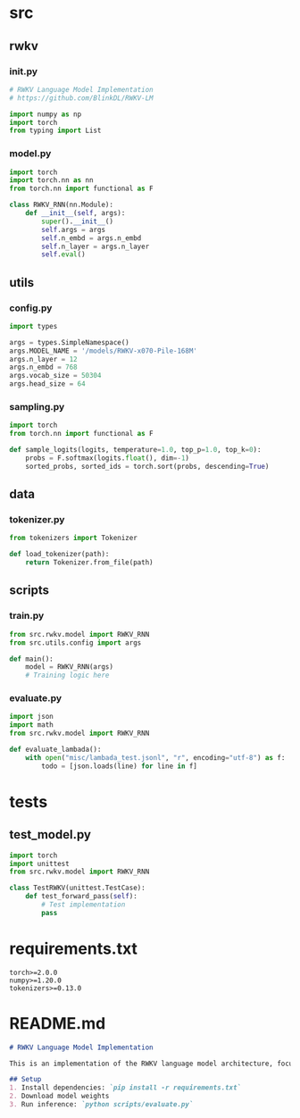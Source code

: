 # src
## rwkv
### __init__.py
```python
# RWKV Language Model Implementation
# https://github.com/BlinkDL/RWKV-LM

import numpy as np
import torch
from typing import List
```

### model.py
```python
import torch
import torch.nn as nn
from torch.nn import functional as F

class RWKV_RNN(nn.Module):
    def __init__(self, args):
        super().__init__()
        self.args = args
        self.n_embd = args.n_embd
        self.n_layer = args.n_layer
        self.eval()
```

## utils
### config.py
```python
import types

args = types.SimpleNamespace()
args.MODEL_NAME = '/models/RWKV-x070-Pile-168M'
args.n_layer = 12
args.n_embd = 768
args.vocab_size = 50304
args.head_size = 64
```

### sampling.py
```python
import torch
from torch.nn import functional as F

def sample_logits(logits, temperature=1.0, top_p=1.0, top_k=0):
    probs = F.softmax(logits.float(), dim=-1)
    sorted_probs, sorted_ids = torch.sort(probs, descending=True)
```

## data
### tokenizer.py
```python
from tokenizers import Tokenizer

def load_tokenizer(path):
    return Tokenizer.from_file(path)
```

## scripts
### train.py
```python
from src.rwkv.model import RWKV_RNN
from src.utils.config import args

def main():
    model = RWKV_RNN(args)
    # Training logic here
```

### evaluate.py
```python
import json
import math
from src.rwkv.model import RWKV_RNN

def evaluate_lambada():
    with open("misc/lambada_test.jsonl", "r", encoding="utf-8") as f:
        todo = [json.loads(line) for line in f]
```

# tests
## test_model.py
```python
import torch
import unittest
from src.rwkv.model import RWKV_RNN

class TestRWKV(unittest.TestCase):
    def test_forward_pass(self):
        # Test implementation
        pass
```

# requirements.txt
```text
torch>=2.0.0
numpy>=1.20.0
tokenizers>=0.13.0
```

# README.md
```markdown
# RWKV Language Model Implementation

This is an implementation of the RWKV language model architecture, focusing on efficient inference in RNN mode.

## Setup
1. Install dependencies: `pip install -r requirements.txt`
2. Download model weights
3. Run inference: `python scripts/evaluate.py`
```